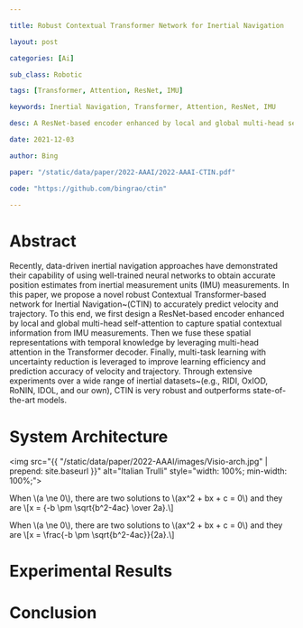 ```yaml
---

title: Robust Contextual Transformer Network for Inertial Navigation

layout: post

categories: [Ai]

sub_class: Robotic

tags: [Transformer, Attention, ResNet, IMU]

keywords: Inertial Navigation, Transformer, Attention, ResNet, IMU

desc: A ResNet-based encoder enhanced by local and global multi-head self-attention to capture spatial contextual information from IMU measurements.

date: 2021-12-03

author: Bing

paper: "/static/data/paper/2022-AAAI/2022-AAAI-CTIN.pdf"

code: "https://github.com/bingrao/ctin"

---
```



# Abstract

Recently, data-driven inertial navigation approaches have demonstrated their capability of using well-trained neural networks to obtain accurate position estimates from inertial measurement units (IMU) measurements. In this paper, we propose a novel robust Contextual Transformer-based network for Inertial Navigation~(CTIN) to accurately predict velocity and trajectory. To this end, we first design a ResNet-based encoder enhanced by local and global multi-head self-attention to capture spatial contextual information from IMU measurements. Then we fuse these spatial representations with temporal knowledge by leveraging multi-head attention in the Transformer decoder. Finally, multi-task learning with uncertainty reduction is leveraged to improve learning efficiency and prediction accuracy of velocity and trajectory. Through extensive experiments over a wide range of inertial datasets~(e.g., RIDI, OxIOD, RoNIN, IDOL, and our own), CTIN is very robust and outperforms state-of-the-art models.

# System Architecture

<img 
    src="{{ "/static/data/paper/2022-AAAI/images/Visio-arch.jpg" | prepend: site.baseurl }}" 
    alt="Italian Trulli" style="width: 100%; min-width: 100%;">

<p>
  When \(a \ne 0\), there are two solutions to \(ax^2 + bx + c = 0\) and they are
  \[x = {-b \pm \sqrt{b^2-4ac} \over 2a}.\]
</p>


<p>
  When \(a \ne 0\), there are two solutions to \(ax^2 + bx + c = 0\) and they are
  \[x = \frac{-b \pm \sqrt{b^2-4ac}}{2a}.\]
</p>

# Experimental Results


# Conclusion



